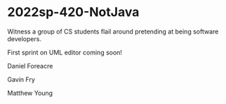 # 2022sp-420-NotJava

Witness a group of CS students flail around pretending at being software developers.

First sprint on UML editor coming soon!


Daniel Foreacre

Gavin Fry

Matthew Young

